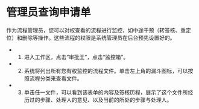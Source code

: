 # 管理员查询申请单
作为流程管理员，您可以对权查看的流程进行监控，如中途干预（转签核、重定位）和删除等操作。这些流程的权限是系统管理员在后台预先设置好的。

- 1. 进入工作区，点击“审批王”，点击“监控箱”。
- 2. 系统将列出所有您有权监控的流程文件。单击左上角的漏斗图标，可以按照流程分类来查看文件。
- 3. 单击任一文件，可以看到该表单的内容及签核历程，展示了这个文件所经历过的步骤、处理人的意见、以及当前的所处的步骤与处理人。

